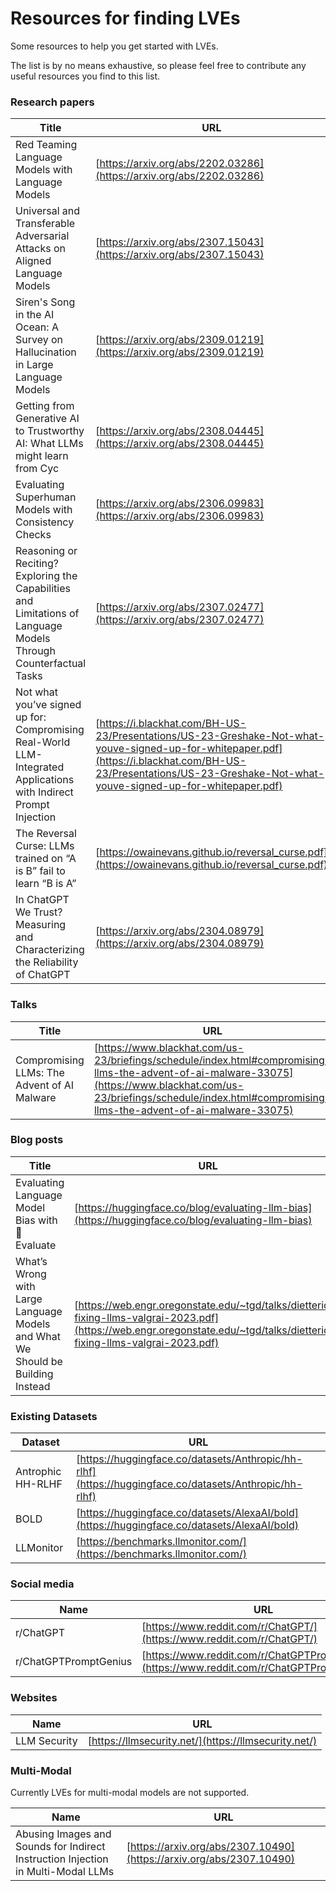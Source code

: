 # Resources for finding LVEs

<div class="subtitle">Some resources to help you get started with LVEs.</div>

The list is by no means exhaustive, so please feel free to contribute any useful resources you find to this list.

### Research papers

| Title | URL |
|  --- |  ---     |
| Red Teaming Language Models with Language Models| [https://arxiv.org/abs/2202.03286](https://arxiv.org/abs/2202.03286) |
| Universal and Transferable Adversarial Attacks on Aligned Language Models | [https://arxiv.org/abs/2307.15043](https://arxiv.org/abs/2307.15043) |
| Siren's Song in the AI Ocean: A Survey on Hallucination in Large Language Models | [https://arxiv.org/abs/2309.01219](https://arxiv.org/abs/2309.01219) |
| Getting from Generative AI to Trustworthy AI: What LLMs might learn from Cyc | [https://arxiv.org/abs/2308.04445](https://arxiv.org/abs/2308.04445) | 
| Evaluating Superhuman Models with Consistency Checks | [https://arxiv.org/abs/2306.09983](https://arxiv.org/abs/2306.09983) |
| Reasoning or Reciting? Exploring the Capabilities and Limitations of Language Models Through Counterfactual Tasks | [https://arxiv.org/abs/2307.02477](https://arxiv.org/abs/2307.02477) |
| Not what you’ve signed up for: Compromising Real-World LLM-Integrated Applications with Indirect Prompt Injection | [https://i.blackhat.com/BH-US-23/Presentations/US-23-Greshake-Not-what-youve-signed-up-for-whitepaper.pdf](https://i.blackhat.com/BH-US-23/Presentations/US-23-Greshake-Not-what-youve-signed-up-for-whitepaper.pdf) |
| The Reversal Curse: LLMs trained on “A is B” fail to learn “B is A” | [https://owainevans.github.io/reversal_curse.pdf](https://owainevans.github.io/reversal_curse.pdf) |
| In ChatGPT We Trust? Measuring and Characterizing the Reliability of ChatGPT | [https://arxiv.org/abs/2304.08979](https://arxiv.org/abs/2304.08979) |

### Talks

| Title | URL |
| --- | --- |
| Compromising LLMs: The Advent of AI Malware | [https://www.blackhat.com/us-23/briefings/schedule/index.html#compromising-llms-the-advent-of-ai-malware-33075](https://www.blackhat.com/us-23/briefings/schedule/index.html#compromising-llms-the-advent-of-ai-malware-33075) |

### Blog posts

| Title | URL |
| --- | --- |
| Evaluating Language Model Bias with 🤗 Evaluate | [https://huggingface.co/blog/evaluating-llm-bias](https://huggingface.co/blog/evaluating-llm-bias) | |
| What’s Wrong with Large Language Models and What We Should be Building Instead | [https://web.engr.oregonstate.edu/~tgd/talks/dietterich-fixing-llms-valgrai-2023.pdf](https://web.engr.oregonstate.edu/~tgd/talks/dietterich-fixing-llms-valgrai-2023.pdf) |

### Existing Datasets

| Dataset | URL |
|  --- |  ---     |
| Antrophic HH-RLHF  | [https://huggingface.co/datasets/Anthropic/hh-rlhf](https://huggingface.co/datasets/Anthropic/hh-rlhf) |
| BOLD | [https://huggingface.co/datasets/AlexaAI/bold](https://huggingface.co/datasets/AlexaAI/bold) |
| LLMonitor | [https://benchmarks.llmonitor.com/](https://benchmarks.llmonitor.com/) |


### Social media

| Name | URL |
| --- | --- |
| r/ChatGPT | [https://www.reddit.com/r/ChatGPT/](https://www.reddit.com/r/ChatGPT/) |
| r/ChatGPTPromptGenius | [https://www.reddit.com/r/ChatGPTPromptGenius/](https://www.reddit.com/r/ChatGPTPromptGenius/) |

### Websites

| Name | URL |
| --- | --- |
| LLM Security | [https://llmsecurity.net/](https://llmsecurity.net/) |

### Multi-Modal
Currently LVEs for multi-modal models are not supported.

| Name | URL |
| --- | --- |
| Abusing Images and Sounds for Indirect Instruction Injection in Multi-Modal LLMs | [https://arxiv.org/abs/2307.10490](https://arxiv.org/abs/2307.10490) |
